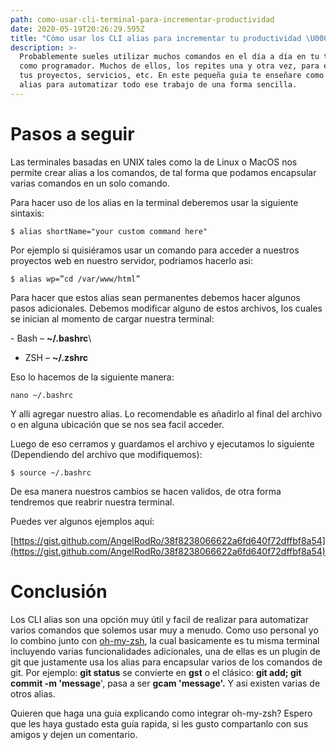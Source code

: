 ```yaml
---
path: como-usar-cli-terminal-para-incrementar-productividad
date: 2020-05-19T20:26:29.595Z
title: "Cómo usar los CLI alias para incrementar tu productividad \U0001F680"
description: >-
  Probablemente sueles utilizar muchos comandos en el día a día en tu trabajo
  como programador. Muchos de ellos, los repites una y otra vez, para ejecutar
  tus proyectos, servicios, etc. En este pequeña guia te enseñare como usar los
  alias para automatizar todo ese trabajo de una forma sencilla.
---
```

# Pasos a seguir

Las terminales basadas en UNIX tales como la de Linux o MacOS nos permite crear alias a los comandos, de tal forma que podamos encapsular varias comandos en un solo comando.

Para hacer uso de los alias en la terminal deberemos usar la siguiente sintaxis:

```
$ alias shortName="your custom command here" 
```

Por ejemplo si quisiéramos usar un comando para acceder a nuestros proyectos web en nuestro servidor, podriamos hacerlo asi:

```
$ alias wp=”cd /var/www/html”
```

Para hacer que estos alias sean permanentes debemos hacer algunos pasos adicionales. Debemos modificar alguno de estos archivos, los cuales se inician al momento de cargar nuestra terminal:

\- Bash – **~/.bashrc**\
- ZSH – **~/.zshrc**

Eso lo hacemos de la siguiente manera:

```
nano ~/.bashrc
```

Y alli agregar nuestro alias. Lo recomendable es añadirlo al final del archivo o en alguna ubicación que se nos sea facil acceder.

Luego de eso cerramos y guardamos el archivo y ejecutamos lo siguiente (Dependiendo del archivo que modifiquemos):

```
$ source ~/.bashrc
```

De esa manera nuestros cambios se hacen validos, de otra forma tendremos que reabrir nuestra terminal.

Puedes ver algunos ejemplos aquí:

\[https://gist.github.com/AngelRodRo/38f8238066622a6fd640f72dffbf8a54](https://gist.github.com/AngelRodRo/38f8238066622a6fd640f72dffbf8a54)

# Conclusión

Los CLI alias son una opción muy útil y facil de realizar para automatizar varios comandos que solemos usar muy a menudo. Como uso personal yo lo combino junto con [oh-my-zsh](https://ohmyz.sh/), la cual basicamente es tu misma terminal incluyendo varias funcionalidades adicionales, una de ellas es un plugin de git que justamente usa los alias para encapsular varios de los comandos de git. Por ejemplo: **git status** se convierte en **gst** o el clásico: **git add; git commit -m 'message**', pasa a ser **gcam 'message'.** Y asi existen varias de otros alias.

Quieren que haga una guia explicando como integrar oh-my-zsh? Espero que les haya gustado esta guía rapida, si les gusto compartanlo con sus amigos y dejen un comentario.

